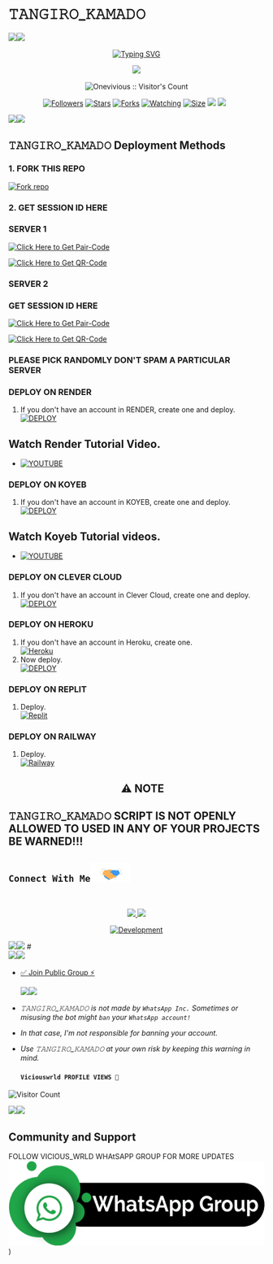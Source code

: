 # 𝚃𝙰𝙽𝙶𝙸𝚁𝙾_𝙺𝙰𝙼𝙰𝙳𝙾
   <a><img src='https://i.imgur.com/LyHic3i.gif'/></a><a><img src='https://i.imgur.com/LyHic3i.gif'/></a>
<p align="center">
<p align="center">
  <a href="https://git.io/typing-svg"><img src="https://readme-typing-svg.demolab.com?font=EB+Garamond&weight=800&size=28&duration=4000&pause=1000&random=false&width=435&lines=+•★⃝ 𝚃𝙰𝙽𝙶𝙸𝚁𝙾_+𝙺𝙰𝙼𝙰𝙳𝙾★⃝•;MULTI-DEVICE+WHATSAPP+BOT+🕴️;DEVELOPED+BY+Viciouswrld;RELEASED+DATE+22%2F6%2F2024." alt="Typing SVG" /></a>
 </p>
<p align="center">
<img src="https://telegra.ph/file/e6076d5ce5c240d3e277d.jpg"/> 
<p align="center"><img src="https://profile-counter.glitch.me/{Onevicious}/count.svg" alt="Onevivious :: Visitor's Count" /></p>
<p align="center">
<a href="https://github.com/Onevicious/followers"><img title="Followers" src="https://img.shields.io/github/followers/Onevicious?color=red&style=flat-square"></a>
<a href="https://github.com/Onevicious/KAMADO_TANGIRO/stargazers/"><img title="Stars" src="https://img.shields.io/github/stars/Onevicious/KAMADO_TANGIRO?color=blue&style=flat-square"></a>
<a href="https://github.com/Onevicious/KAMADO_TANGIRO/network/members"><img title="Forks" src="https://img.shields.io/github/forks/Onevicious/KAMADO-TANGIRO?color=red&style=flat-square"></a>
<a href="https://github.com/Onevicious/KAMADO_TANGIRO-Md/watchers"><img title="Watching" src="https://img.shields.io/github/watchers/Onevicious/KAMADO_TANGIRO?label=Watchers&color=blue&style=flat-square"></a>
<a href="https://github.com/Onevicious/KAMADO_TANGIRO/"><img title="Size" src="https://img.shields.io/github/repo-size/Onevicious/KAMADO_TANGIRO?style=flat-square&color=green"></a>
<a href="https://hits.seeyoufarm.com"><img src="https://hits.seeyoufarm.com/api/count/incr/badge.svg?url=https%3A%2F%2Fgithub.com%2FOnevicious%2FKAMADO_TANJIRO-Md&count_bg=%2379C83D&title_bg=%23555555&icon=probot.svg&icon_color=%2300FF6D&title=hits&edge_flat=false"/></a>
<a href="https://github.com/Onevicious/KAMADO_TANGIRO/graphs/commit-activity"><img height="20" src="https://img.shields.io/badge/Maintained%3F-yes-green.svg"></a>&nbsp;&nbsp;
</p>
<p align='center'>
    </p>
<a><img src='https://i.imgur.com/LyHic3i.gif'/></a><a><img src='https://i.imgur.com/LyHic3i.gif'/></a>
<p align="center">

 ## 𝚃𝙰𝙽𝙶𝙸𝚁𝙾_𝙺𝙰𝙼𝙰𝙳𝙾 Deployment Methods

### 1. FORK THIS REPO

<a href='https://github.com/Onevicious/KAMADO_TANGIRO/fork' target="_blank"><img alt='Fork repo' src='https://img.shields.io/badge/Fork This Repo-black?style=for-the-badge&logo=git&logoColor=white'/></a>

### 2. GET SESSION ID HERE

### SERVER 1
 
<a href="https://anita-server-1.onrender.com/pair"><img src="https://img.shields.io/badge/PAIR_CODE-blue" alt="Click Here to Get Pair-Code" width="110"></a>   

<a href="https://anita-server-1.onrender.com/wasiqr"><img src="https://img.shields.io/badge/QR CODE-green" alt="Click Here to Get QR-Code" width="90"></a>

### SERVER 2 
### GET SESSION ID HERE

<a href="https://queen-anita-server-2.onrender.com/pair"><img src="https://img.shields.io/badge/PAIR CODE-red" alt="Click Here to Get Pair-Code" width="110"></a>   

<a href="https://queen-anita-server-2.onrender.com/wasiqr"><img src="https://img.shields.io/badge/QR CODE-blue" alt="Click Here to Get QR-Code" width="90"></a>
### **PLEASE PICK RANDOMLY DON'T SPAM A PARTICULAR SERVER**


### DEPLOY ON RENDER

1. If you don't have an account in RENDER, create one and deploy.
    <br>
    <a href='https://dashboard.render.com/select-repo?type=web' target="_blank"><img alt='DEPLOY' src='https://img.shields.io/badge/-DEPLOY-black?style=for-the-badge&logo=render&logoColor=white'/></a>
## Watch Render Tutorial Video.
* [![YOUTUBE](https://img.shields.io/badge/HOW_TO_DEPLOY-red?style=for-the-badge&logo=youtube&logoColor=white)](https://youtu.be/PFYaqnuFKi8?si=clmY9NehWGACP1AM)

### DEPLOY ON KOYEB

1. If you don't have an account in KOYEB, create one and deploy.
    <br>
    <a href='https://koyeb.com' target="_blank"><img alt='DEPLOY' src='https://img.shields.io/badge/-DEPLOY-black?style=for-the-badge&logo=koyeb&logoColor=white'/></a>
## Watch Koyeb Tutorial videos.
* [![YOUTUBE](https://img.shields.io/badge/HOW_TO_DEPLOY-red?style=for-the-badge&logo=youtube&logoColor=white)](https://youtu.be/j4f5oNsbkTA?si=019D3aaX05yBnI-5)


### DEPLOY ON CLEVER CLOUD

1. If you don't have an account in Clever Cloud, create one and deploy.
    <br>
    <a href='https://api.clever-cloud.com/v2/sessions/signup?subscription_source=cta-home-signup' target="_blank"><img alt='DEPLOY' src='https://img.shields.io/badge/-DEPLOY-orange?style=for-the-badge&logo=clever-cloud&logoColor=white'/></a>

### DEPLOY ON HEROKU

1. If you don't have an account in Heroku, create one.
    <br>
    <a href='https://signup.heroku.com/' target="_blank"><img alt='Heroku' src='https://img.shields.io/badge/-Create-purple?style=for-the-badge&logo=heroku&logoColor=white'/></a>
2. Now deploy.
    <br>
    <a href='https://dashboard.heroku.com/new?template=https://github.com/DeeCeeXxx/Queen_Anita-V2' target="_blank"><img alt='DEPLOY' src='https://img.shields.io/badge/-DEPLOY-purple?style=for-the-badge&logo=heroku&logoColor=white'/></a>
### DEPLOY ON REPLIT
1. Deploy.
    <br>
    <a href='https://replit.com/github/Deeceexxx/Queen_Anita-V2' target="_blank"><img alt='Replit' src='https://img.shields.io/badge/-Deploy-red?style=for-the-badge&logo=replit&logoColor=white'/></a>
### DEPLOY ON RAILWAY
1. Deploy.
    <br>
    <a href='https://railway.com/github/Deeceexxx/Queen_Anita-V2' target="_blank"><img alt='Railway' src='https://img.shields.io/badge/-Deploy-green?style=for-the-badge&logo=railway&logoColor=white'/></a>

    <h2 align="center"> ⚠️ NOTE  </h2>
## 𝚃𝙰𝙽𝙶𝙸𝚁𝙾_𝙺𝙰𝙼𝙰𝙳𝙾 SCRIPT IS NOT OPENLY ALLOWED TO USED IN ANY OF YOUR PROJECTS BE WARNED!!! 

## ```Connect With Me```<img src="https://github.com/0xAbdulKhalid/0xAbdulKhalid/raw/main/assets/mdImages/handshake.gif" width ="80"></h1> 
 <br> 
<p align="center">
<a href="https://wa.me/2347036305932"><img src="https://img.shields.io/badge/Contact Vicious-25D366?style=for-the-badge&logo=whatsapp&logoColor=white" />
<a href="https://t.me/ViciousWrld"><img src="https://img.shields.io/badge/Telegram-0088cc?style=for-the-badge&logo=telegram&logoColor=white" /><br>
<p align="center">
<img alt="Development" width="250" src="https://media2.giphy.com/media/W9tBvzTXkQopi/giphy.gif?cid=6c09b952xu6syi1fyqfyc04wcfk0qvqe8fd7sop136zxfjyn&ep=v1_internal_gif_by_id&rid=giphy.gif&ct=g" /> </p>
<a><img src='https://i.imgur.com/LyHic3i.gif'/></a><a><img src='https://i.imgur.com/LyHic3i.gif'/></a>
# 

<br>
<a><img src='https://i.imgur.com/LyHic3i.gif'/></a><a><img src='https://i.imgur.com/LyHic3i.gif'/></a>

* [✅ Join Public Group ⚡](https://chat.whatsapp.com/IxT3A1pG4f36k7cOWxf5Sb)

  <a><img src='https://i.imgur.com/LyHic3i.gif'/></a><a><img src='https://i.imgur.com/LyHic3i.gif'/></a>
  

- *𝚃𝙰𝙽𝙶𝙸𝚁𝙾_𝙺𝙰𝙼𝙰𝙳𝙾 is not made by `WhatsApp Inc.` Sometimes or misusing the bot might `ban` your `WhatsApp account!`*
- *In that case, I'm not responsible for banning your account.*
- *Use 𝚃𝙰𝙽𝙶𝙸𝚁𝙾_𝙺𝙰𝙼𝙰𝙳𝙾 at your own risk by keeping this warning in mind.*
  
  #### ```Viciouswrld PROFILE VIEWS 🧚```
![Visitor Count](https://profile-counter.glitch.me/Onevicious/count.svg)

<a><img src='https://i.imgur.com/LyHic3i.gif'/></a><a><img src='https://i.imgur.com/LyHic3i.gif'/></a>

## Community and Support

FOLLOW VICIOUS_WRLD WHAtSAPP GROUP FOR MORE UPDATES
[![JOIN WHATSAPP GROUP](https://raw.githubusercontent.com/Neeraj-x0/Neeraj-x0/main/photos/suddidina-join-whatsapp.png)](https://chat.whatsapp.com/IxT3A1pG4f36k7cOWxf5Sb))

